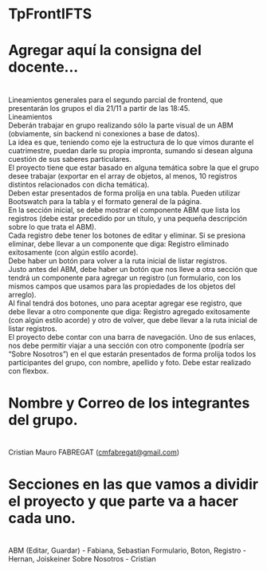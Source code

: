 # TpFrontIFTS

#
# Agregar aquí la consigna del docente...
#

Lineamientos generales para el segundo parcial de frontend, que presentarán los grupos el día 21/11 a partir de las 18:45.<br />
Lineamientos<br />
Deberán trabajar en grupo realizando sólo la parte visual de un ABM (obviamente, sin backend ni conexiones a base de datos).<br />
La idea es que, teniendo como eje la estructura de lo que vimos durante el cuatrimestre, puedan darle su propia impronta, sumando si desean alguna cuestión de sus saberes particulares.<br />
El proyecto tiene que estar basado en alguna temática sobre la que el grupo desee trabajar (exportar en el array de objetos, al menos, 10 registros distintos relacionados con dicha temática).<br />
Deben estar presentados de forma prolija en una tabla. Pueden utilizar Bootswatch para la tabla y el formato general de la página.<br />
En la sección inicial, se debe mostrar el componente ABM que lista los registros (debe estar precedido por un título, y una pequeña descripción sobre lo que trata el ABM).<br />
Cada registro debe tener los botones de editar y eliminar. Si se presiona eliminar, debe llevar a un componente que diga: Registro eliminado exitosamente (con algún estilo acorde).<br />
Debe haber un botón para volver a la ruta inicial de listar registros.<br />
Justo antes del ABM, debe haber un botón que nos lleve a otra sección que tendrá un componente para agregar un registro (un formulario, con los mismos campos que usamos
para las propiedades de los objetos del arreglo).<br />
Al final tendrá dos botones, uno para aceptar agregar ese registro, que debe llevar a otro componente que diga: Registro agregado exitosamente (con algún estilo acorde) y otro de volver, que debe llevar a la ruta inicial de listar registros.<br />
El proyecto debe contar con una barra de navegación. Uno de sus enlaces, nos debe permitir viajar a una sección con otro componente (podría ser “Sobre Nosotros”) en el que
estarán presentados de forma prolija todos los participantes del grupo, con nombre, apellido y foto. Debe estar realizado con flexbox.

#
# Nombre y Correo de los integrantes del grupo.
#

Cristian Mauro FABREGAT (cmfabregat@gmail.com)

#
# Secciones en las que vamos a dividir el proyecto y que parte va a hacer cada uno.
#
##

ABM (Editar, Guardar) - Fabiana, Sebastian
Formulario, Boton, Registro - Hernan, Joiskeiner
Sobre Nosotros - Cristian


